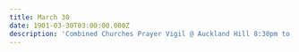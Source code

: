 ```yaml
---
title: March 30
date: 1901-03-30T03:00:00.000Z
description: 'Combined Churches Prayer Vigil @ Auckland Hill 8:30pm to 9:30pm'
---
```


